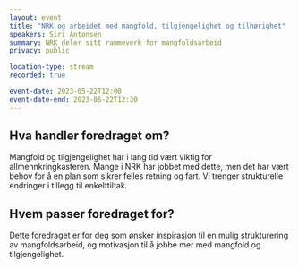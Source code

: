 ```yaml
---
layout: event
title: "NRK og arbeidet med mangfold, tilgjengelighet og tilhørighet"
speakers: Siri Antonsen
summary: NRK deler sitt rammeverk for mangfoldsarbeid
privacy: public

location-type: stream
recorded: true

event-date: 2023-05-22T12:00
event-date-end: 2023-05-22T12:30
---
```

## Hva handler foredraget om?
Mangfold og tilgjengelighet har i lang tid vært viktig for allmennkringkasteren. Mange i NRK har jobbet med dette, men det har vært behov for å en plan som sikrer felles retning og fart. Vi trenger strukturelle endringer i tillegg til enkelttiltak.

## Hvem passer foredraget for?
Dette foredraget er for deg som ønsker inspirasjon til en mulig strukturering av mangfoldsarbeid, og motivasjon til å jobbe mer med mangfold og tilgjengelighet.
